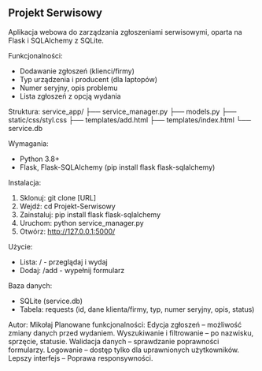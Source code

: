 Projekt Serwisowy
-----------------

Aplikacja webowa do zarządzania zgłoszeniami serwisowymi, oparta na Flask i SQLAlchemy z SQLite.

Funkcjonalności:
- Dodawanie zgłoszeń (klienci/firmy)
- Typ urządzenia i producent (dla laptopów)
- Numer seryjny, opis problemu
- Lista zgłoszeń z opcją wydania

Struktura:
service_app/
├── service_manager.py
├── models.py
├── static/css/styl.css
├── templates/add.html
├── templates/index.html
└── service.db

Wymagania:
- Python 3.8+
- Flask, Flask-SQLAlchemy (pip install flask flask-sqlalchemy)

Instalacja:
1. Sklonuj: git clone [URL]
2. Wejdź: cd Projekt-Serwisowy
3. Zainstaluj: pip install flask flask-sqlalchemy
4. Uruchom: python service_manager.py
5. Otwórz: http://127.0.0.1:5000/

Użycie:
- Lista: / - przeglądaj i wydaj
- Dodaj: /add - wypełnij formularz

Baza danych:
- SQLite (service.db)
- Tabela: requests (id, dane klienta/firmy, typ, numer seryjny, opis, status)

Autor: Mikołaj
Planowane funkcjonalności:
Edycja zgłoszeń – możliwość zmiany danych przed wydaniem.
Wyszukiwanie i filtrowanie – po nazwisku, sprzęcie, statusie.
Walidacja danych – sprawdzanie poprawności formularzy.
Logowanie – dostęp tylko dla uprawnionych użytkowników.
Lepszy interfejs – Poprawa responsywności.
